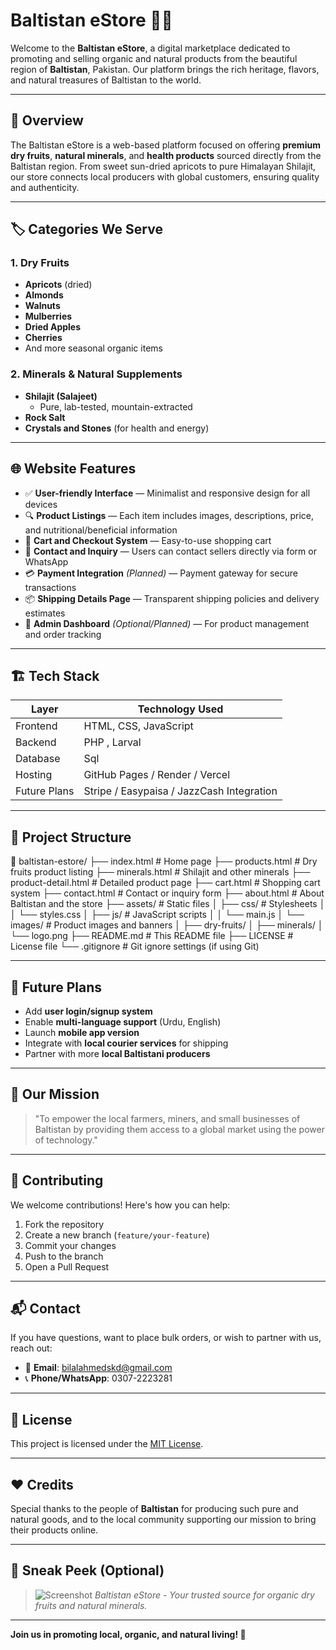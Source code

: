 # Baltistan eStore 🌿🛒

Welcome to the **Baltistan eStore**, a digital marketplace dedicated to promoting and selling organic and natural products from the beautiful region of **Baltistan**, Pakistan. Our platform brings the rich heritage, flavors, and natural treasures of Baltistan to the world.

---

## 🧭 Overview

The Baltistan eStore is a web-based platform focused on offering **premium dry fruits**, **natural minerals**, and **health products** sourced directly from the Baltistan region. From sweet sun-dried apricots to pure Himalayan Shilajit, our store connects local producers with global customers, ensuring quality and authenticity.

---

## 🏷️ Categories We Serve

### 1. **Dry Fruits**
- **Apricots** (dried)
- **Almonds**
- **Walnuts**
- **Mulberries**
- **Dried Apples**
- **Cherries**
- And more seasonal organic items

### 2. **Minerals & Natural Supplements**
- **Shilajit (Salajeet)**
  - Pure, lab-tested, mountain-extracted
- **Rock Salt**
- **Crystals and Stones** (for health and energy)

---

## 🌐 Website Features

- ✅ **User-friendly Interface** — Minimalist and responsive design for all devices
- 🔍 **Product Listings** — Each item includes images, descriptions, price, and nutritional/beneficial information
- 🛒 **Cart and Checkout System** — Easy-to-use shopping cart
- 💬 **Contact and Inquiry** — Users can contact sellers directly via form or WhatsApp
- 💳 **Payment Integration** *(Planned)* — Payment gateway for secure transactions
- 📦 **Shipping Details Page** — Transparent shipping policies and delivery estimates
- 🔄 **Admin Dashboard** *(Optional/Planned)* — For product management and order tracking

---

## 🏗️ Tech Stack

| Layer         | Technology Used                   |
|---------------|--------------------------         |
| Frontend      | HTML, CSS, JavaScript             |
| Backend       | PHP , Larval                      |
| Database      | Sql                               |    
| Hosting       | GitHub Pages / Render / Vercel    |
| Future Plans  | Stripe / Easypaisa / JazzCash Integration |

---

## 📁 Project Structure

📁 baltistan-estore/
├── index.html               # Home page
├── products.html            # Dry fruits product listing
├── minerals.html            # Shilajit and other minerals
├── product-detail.html      # Detailed product page
├── cart.html                # Shopping cart system
├── contact.html             # Contact or inquiry form
├── about.html               # About Baltistan and the store
├── assets/                  # Static files
│   ├── css/                 # Stylesheets
│   │   └── styles.css
│   ├── js/                  # JavaScript scripts
│   │   └── main.js
│   └── images/              # Product images and banners
│       ├── dry-fruits/
│       ├── minerals/
│       └── logo.png
├── README.md                # This README file
├── LICENSE                  # License file
└── .gitignore               # Git ignore settings (if using Git)



---

## 🔄 Future Plans

- Add **user login/signup system**
- Enable **multi-language support** (Urdu, English)
- Launch **mobile app version**
- Integrate with **local courier services** for shipping
- Partner with more **local Baltistani producers**

---

## 🙌 Our Mission

> "To empower the local farmers, miners, and small businesses of Baltistan by providing them access to a global market using the power of technology."

---

## 🤝 Contributing

We welcome contributions! Here's how you can help:

1. Fork the repository
2. Create a new branch (`feature/your-feature`)
3. Commit your changes
4. Push to the branch
5. Open a Pull Request

---

## 📬 Contact

If you have questions, want to place bulk orders, or wish to partner with us, reach out:

- 📧 **Email**: [bilalahmedskd@gmail.com](mailto:bilalahmedskd@gmail.com)
- 📞 **Phone/WhatsApp**: 0307-2223281

---

## 📜 License

This project is licensed under the [MIT License](LICENSE).

---

## ❤️ Credits

Special thanks to the people of **Baltistan** for producing such pure and natural goods, and to the local community supporting our mission to bring their products online.

---

## 📸 Sneak Peek (Optional)

> ![Screenshot](assets/images/screenshot-home.png)
> *Baltistan eStore - Your trusted source for organic dry fruits and natural minerals.*

---

**Join us in promoting local, organic, and natural living! 🌱**




